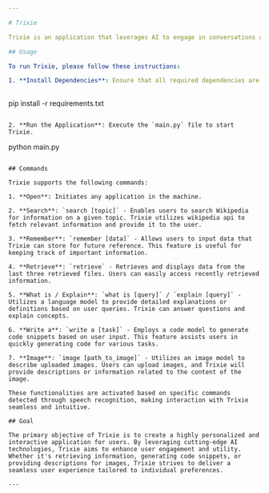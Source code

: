 ```yaml
---

# Trixie

Trixie is an application that leverages AI to engage in conversations and provide information to users based on specific commands. It aims to deliver a personalized and interactive experience, utilizing various AI models for different functionalities.

## Usage

To run Trixie, please follow these instructions:

1. **Install Dependencies**: Ensure that all required dependencies are installed. You can install them using the following command:
   
   ```
   pip install -r requirements.txt
   ```

2. **Run the Application**: Execute the `main.py` file to start Trixie.
   
   ```
   python main.py
   ```

## Commands

Trixie supports the following commands:

1. **Open**: Initiates any application in the machine.
   
2. **Search**: `search [topic]` - Enables users to search Wikipedia for information on a given topic. Trixie utilizes wikipedia api to fetch relevant information and provide it to the user.
   
3. **Remember**: `remember [data]` - Allows users to input data that Trixie can store for future reference. This feature is useful for keeping track of important information.
   
4. **Retrieve**: `retrieve` - Retrieves and displays data from the last three retrieved files. Users can easily access recently retrieved information.
   
5. **What is / Explain**: `what is [query]` / `explain [query]` - Utilizes a language model to provide detailed explanations or definitions based on user queries. Trixie can answer questions and explain concepts.
   
6. **Write a**: `write a [task]` - Employs a code model to generate code snippets based on user input. This feature assists users in quickly generating code for various tasks.
   
7. **Image**: `image [path_to_image]` - Utilizes an image model to describe uploaded images. Users can upload images, and Trixie will provide descriptions or information related to the content of the image.

These functionalities are activated based on specific commands detected through speech recognition, making interaction with Trixie seamless and intuitive.

## Goal

The primary objective of Trixie is to create a highly personalized and interactive application for users. By leveraging cutting-edge AI technologies, Trixie aims to enhance user engagement and utility. Whether it's retrieving information, generating code snippets, or providing descriptions for images, Trixie strives to deliver a seamless user experience tailored to individual preferences.

---
```

